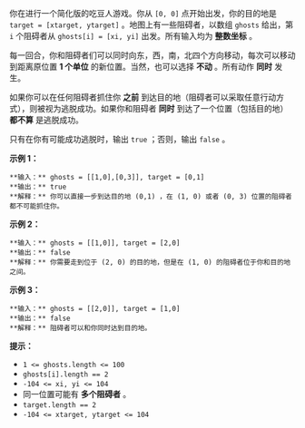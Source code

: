 你在进行一个简化版的吃豆人游戏。你从 `[0, 0]` 点开始出发，你的目的地是 `target = [xtarget, ytarget]`
。地图上有一些阻碍者，以数组 `ghosts` 给出，第 `i` 个阻碍者从 `ghosts[i] = [xi, yi]` 出发。所有输入均为
**整数坐标** 。

每一回合，你和阻碍者们可以同时向东，西，南，北四个方向移动，每次可以移动到距离原位置 **1 个单位** 的新位置。当然，也可以选择 **不动**
。所有动作 **同时** 发生。

如果你可以在任何阻碍者抓住你 **之前** 到达目的地（阻碍者可以采取任意行动方式），则被视为逃脱成功。如果你和阻碍者 **同时**
到达了一个位置（包括目的地）  **都不算**  是逃脱成功。

只有在你有可能成功逃脱时，输出 `true` ；否则，输出 `false` 。



**示例 1：**

    
    
    **输入：** ghosts = [[1,0],[0,3]], target = [0,1]
    **输出：** true
    **解释：** 你可以直接一步到达目的地 (0,1) ，在 (1, 0) 或者 (0, 3) 位置的阻碍者都不可能抓住你。 
    

**示例 2：**

    
    
    **输入：** ghosts = [[1,0]], target = [2,0]
    **输出：** false
    **解释：** 你需要走到位于 (2, 0) 的目的地，但是在 (1, 0) 的阻碍者位于你和目的地之间。 
    

**示例 3：**

    
    
    **输入：** ghosts = [[2,0]], target = [1,0]
    **输出：** false
    **解释：** 阻碍者可以和你同时达到目的地。 
    



**提示：**

  * `1 <= ghosts.length <= 100`
  * `ghosts[i].length == 2`
  * `-104 <= xi, yi <= 104`
  * 同一位置可能有 **多个阻碍者** 。
  * `target.length == 2`
  * `-104 <= xtarget, ytarget <= 104`


